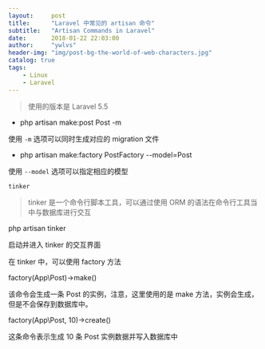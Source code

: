 ```yaml
---
layout:     post
title:      "Laravel 中常见的 artisan 命令"
subtitle:   "Artisan Commands in Laravel"
date:       2018-01-22 22:03:00
author:     "ywlvs"
header-img: "img/post-bg-the-world-of-web-characters.jpg"
catalog: true
tags:
    - Linux
    - Laravel
---
```


>使用的版本是 Laravel 5.5

+ php artisan make:post Post -m

使用 `-m` 选项可以同时生成对应的 migration 文件

+ php artisan make:factory PostFactory --model=Post

使用 `--model` 选项可以指定相应的模型

`tinker`

>tinker 是一个命令行脚本工具，可以通过使用 ORM 的语法在命令行工具当中与数据库进行交互

php artisan tinker

启动并进入 tinker 的交互界面

在 tinker 中，可以使用 factory 方法

factory(App\Post)->make()

该命令会生成一条 Post 的实例，注意，这里使用的是 make 方法，实例会生成，但是不会保存到数据库中。

factory(App\Post, 10)->create()

这条命令表示生成 10 条 Post 实例数据并写入数据库中
